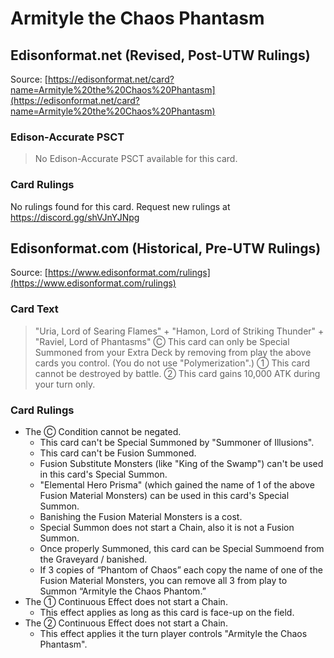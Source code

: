 # Armityle the Chaos Phantasm

## Edisonformat.net (Revised, Post-UTW Rulings)

Source: [https://edisonformat.net/card?name=Armityle%20the%20Chaos%20Phantasm](https://edisonformat.net/card?name=Armityle%20the%20Chaos%20Phantasm)

### Edison-Accurate PSCT

> No Edison-Accurate PSCT available for this card.

### Card Rulings

No rulings found for this card. Request new rulings at https://discord.gg/shVJnYJNpg


## Edisonformat.com (Historical, Pre-UTW Rulings)

Source: [https://www.edisonformat.com/rulings](https://www.edisonformat.com/rulings)

### Card Text

> "Uria, Lord of Searing Flames" + "Hamon, Lord of Striking Thunder" + "Raviel, Lord of Phantasms"
Ⓒ This card can only be Special Summoned from your Extra Deck by removing from play the above cards you control. (You do not use "Polymerization".) ① This card cannot be destroyed by battle. ② This card gains 10,000 ATK during your turn only.

### Card Rulings

*   The Ⓒ Condition cannot be negated.
    *   This card can't be Special Summoned by "Summoner of Illusions".
    *   This card can't be Fusion Summoned.
    *   Fusion Substitute Monsters (like "King of the Swamp") can't be used in this card's Special Summon.
    *   "Elemental Hero Prisma" (which gained the name of 1 of the above Fusion Material Monsters) can be used in this card's Special Summon.
    *   Banishing the Fusion Material Monsters is a cost.
    *   Special Summon does not start a Chain, also it is not a Fusion Summon.
    *   Once properly Summoned, this card can be Special Summoend from the Graveyard / banished.
    *   If 3 copies of “Phantom of Chaos” each copy the name of one of the Fusion Material Monsters, you can remove all 3 from play to Summon “Armityle the Chaos Phantom.”
*   The ① Continuous Effect does not start a Chain.
    *   This effect applies as long as this card is face-up on the field.
*   The ② Continuous Effect does not start a Chain.
    *   This effect applies it the turn player controls "Armityle the Chaos Phantasm".

